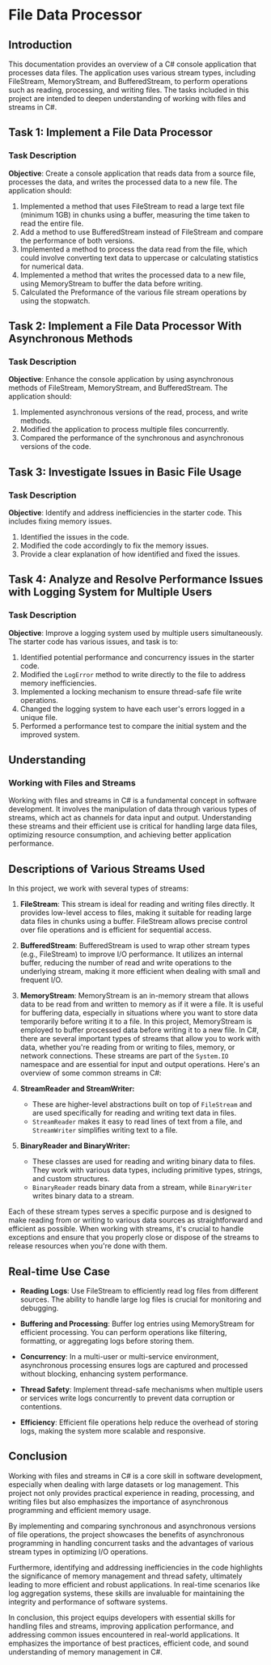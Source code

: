 # File Data Processor

## Introduction

This documentation provides an overview of a C# console application that processes data files. The application uses various stream types, including FileStream, MemoryStream, and BufferedStream, to perform operations such as reading, processing, and writing files. The tasks included in this project are intended to deepen understanding of working with files and streams in C#.

## Task 1: Implement a File Data Processor

### Task Description

**Objective**: Create a console application that reads data from a source file, processes the data, and writes the processed data to a new file. The application should:

1. Implemented a method that uses FileStream to read a large text file (minimum 1GB) in chunks using a buffer, measuring the time taken to read the entire file.
2. Add a method to use BufferedStream instead of FileStream and compare the performance of both versions.
3. Implemented a method to process the data read from the file, which could involve converting text data to uppercase or calculating statistics for numerical data.
4. Implemented a method that writes the processed data to a new file, using MemoryStream to buffer the data before writing.
5. Calculated the Preformance of the various file stream operations by using the stopwatch.

## Task 2: Implement a File Data Processor With Asynchronous Methods

### Task Description

**Objective**: Enhance the console application by using asynchronous methods of FileStream, MemoryStream, and BufferedStream. The application should:

1. Implemented asynchronous versions of the read, process, and write methods.
2. Modified the application to process multiple files concurrently.
3. Compared the performance of the synchronous and asynchronous versions of the code.

## Task 3: Investigate Issues in Basic File Usage

### Task Description

**Objective**: Identify and address inefficiencies in the starter code. This includes fixing memory issues.

1. Identified the issues in the code.
2. Modified the code accordingly to fix the memory issues.
3. Provide a clear explanation of how identified and fixed the issues.

## Task 4: Analyze and Resolve Performance Issues with Logging System for Multiple Users

### Task Description

**Objective**: Improve a logging system used by multiple users simultaneously. The starter code has various issues, and task is to:

1. Identified potential performance and concurrency issues in the starter code.
2. Modified the `LogError` method to write directly to the file to address memory inefficiencies.
3. Implemented a locking mechanism to ensure thread-safe file write operations.
4. Changed the logging system to have each user's errors logged in a unique file.
5. Performed a performance test to compare the initial system and the improved system.

## Understanding

### Working with Files and Streams

Working with files and streams in C# is a fundamental concept in software development. It involves the manipulation of data through various types of streams, which act as channels for data input and output. Understanding these streams and their efficient use is critical for handling large data files, optimizing resource consumption, and achieving better application performance.

## Descriptions of Various Streams Used

In this project, we work with several types of streams:

1. **FileStream**: This stream is ideal for reading and writing files directly. It provides low-level access to files, making it suitable for reading large data files in chunks using a buffer. FileStream allows precise control over file operations and is efficient for sequential access.

2. **BufferedStream**: BufferedStream is used to wrap other stream types (e.g., FileStream) to improve I/O performance. It utilizes an internal buffer, reducing the number of read and write operations to the underlying stream, making it more efficient when dealing with small and frequent I/O.

3. **MemoryStream**: MemoryStream is an in-memory stream that allows data to be read from and written to memory as if it were a file. It is useful for buffering data, especially in situations where you want to store data temporarily before writing it to a file. In this project, MemoryStream is employed to buffer processed data before writing it to a new file.
In C#, there are several important types of streams that allow you to work with data, whether you're reading from or writing to files, memory, or network connections. These streams are part of the `System.IO` namespace and are essential for input and output operations. Here's an overview of some common streams in C#:

4. **StreamReader and StreamWriter:**
   - These are higher-level abstractions built on top of `FileStream` and are used specifically for reading and writing text data in files.
   - `StreamReader` makes it easy to read lines of text from a file, and `StreamWriter` simplifies writing text to a file.

5. **BinaryReader and BinaryWriter:**
   - These classes are used for reading and writing binary data to files. They work with various data types, including primitive types, strings, and custom structures.
   - `BinaryReader` reads binary data from a stream, while `BinaryWriter` writes binary data to a stream.

Each of these stream types serves a specific purpose and is designed to make reading from or writing to various data sources as straightforward and efficient as possible. When working with streams, it's crucial to handle exceptions and ensure that you properly close or dispose of the streams to release resources when you're done with them.

## Real-time Use Case

- **Reading Logs**: Use FileStream to efficiently read log files from different sources. The ability to handle large log files is crucial for monitoring and debugging.

- **Buffering and Processing**: Buffer log entries using MemoryStream for efficient processing. You can perform operations like filtering, formatting, or aggregating logs before storing them.

- **Concurrency**: In a multi-user or multi-service environment, asynchronous processing ensures logs are captured and processed without blocking, enhancing system performance.

- **Thread Safety**: Implement thread-safe mechanisms when multiple users or services write logs concurrently to prevent data corruption or contentions.

- **Efficiency**: Efficient file operations help reduce the overhead of storing logs, making the system more scalable and responsive.

## Conclusion

Working with files and streams in C# is a core skill in software development, especially when dealing with large datasets or log management. This project not only provides practical experience in reading, processing, and writing files but also emphasizes the importance of asynchronous programming and efficient memory usage.

By implementing and comparing synchronous and asynchronous versions of file operations, the project showcases the benefits of asynchronous programming in handling concurrent tasks and the advantages of various stream types in optimizing I/O operations.

Furthermore, identifying and addressing inefficiencies in the code highlights the significance of memory management and thread safety, ultimately leading to more efficient and robust applications. In real-time scenarios like log aggregation systems, these skills are invaluable for maintaining the integrity and performance of software systems.

In conclusion, this project equips developers with essential skills for handling files and streams, improving application performance, and addressing common issues encountered in real-world applications. It emphasizes the importance of best practices, efficient code, and sound understanding of memory management in C#.